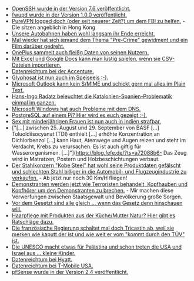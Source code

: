 * [OpenSSH wurde in der Version 7.6 veröffentlicht.](https://www.pro-linux.de/news/1/25218/openssh-76-entfernt-ssh-v1.html)
* [fwupd wurde in der Version 1.0.0 veröffentlicht.](https://blogs.gnome.org/hughsie/2017/10/09/fwupd-hits-1-0-0/)
* [PureVPN logged doch (oder seit neuerer Zeit?) um dem FBI zu helfen.](https://blog.fefe.de/?ts=a72577f2) - Die sitzen angeblich in Hong Kong
* [Unsere Autobahnen haben wohl langsam ihr Ende erreicht.](https://www.svz.de/regionales/mecklenburg-vorpommern/video-fahrbahnstueck-an-gesperrter-a20-weggebrochen-id18032496.html)
* [Mal wieder hat sich jemand dem Thema "Pre-Crime" gewidment und ein Film darüber gedreht.](https://www.golem.de/news/dokumentarfilm-pre-crime-wenn-computer-verbrechen-vorhersagen-1710-130366.html)
* [OnePlus sammelt auch fleißg Daten von seinen Nutzern.](https://www.chrisdcmoore.co.uk/post/oneplus-analytics/)
* [Mit Excel und Google Docs kann man lustig spielen, wenn sie CSV-Dateien importieren.](http://georgemauer.net/2017/10/07/csv-injection.html)
* [Datenreichtum bei der Accenture.](https://www.heise.de/newsticker/meldung/Vertrauliche-Daten-von-Accenture-auf-ungeschuetzten-Webservern-3857459.html)
* [Glyphosat ist nun auch im Speiseeis :-).](https://blog.fefe.de/?ts=a7238836)
* [Microsoft Outlook kann kein S/MIME und schickt gern mal alles im Plain Text.](https://www.sec-consult.com/en/blog/2017/10/fake-crypto-microsoft-outlook-smime-cleartext-disclosure-cve-2017-11776/index.html)
* [Hans-Ingo Radatz beleuchtet die Katalonien-Spanien-Problematik einmal im ganzen.](https://www.peira.org/katalonienkrise-die-staats-nation-ist-das-problem/)
* [Microsoft Windows hat auch Probleme mit dem DNS.](https://www.bishopfox.com/blog/2017/10/a-bug-has-no-name-multiple-heap-buffer-overflows-in-the-windows-dns-client/)
* [PostgreSQL auf einem Pi? Hier wird es euch gezeigt :-).](https://opensource.com/article/17/10/set-postgres-database-your-raspberry-pi)
* [Sex mit minderjährigen Frauen ist nun auch in Indien strafbar.](https://timesofindia.indiatimes.com/india/sex-with-minor-wife-is-to-be-considered-rape-says-supreme-court/articleshow/61032380.cms)
* ["[...] zwischen 25. August und 29. September von BASF [...] Toluoldiisocyanat (TDI) enthielt [...] erhöhte Konzentration an Dichlorbenzol [...] kann Haut, Atemwege und Augen reizen und steht im Verdacht, Krebs zu verursachen. Es ist auch giftig für Wasserorganismen. [...]"](https://blog.fefe.de/?ts=a72088b6- Das Zeug wird in Matratzen, Postern und Holzbeschichtungen verbaut.
* [Der Stahlkonzern "Kobe Steel" hat wohl seine Produktdaten gefälscht und schlechten Stahl billiger in die Automobil- und Flugzeugindustrie zu verkaufen.](https://blog.fefe.de/?ts=a7205871) - Ab jetzt nur noch 30 Km/H fliegen!
* [Demonstranten werden jetzt wie Terroristen behandelt, Kopfhauben und Kopfhörer um den Demonstranten zu brechen.](https://blog.fefe.de/?ts=a721d1b5) - Mir machen diese Verwerfungen zwischen Staatsgewalt und Bevölkerung große Sorgen.
* [Vor dem Gesetzt sind alle gleich ... wenn das Gesetz denn hinschauen will.](https://blog.fefe.de/?ts=a721d6ae)
* [Haarpflege mit Produkten aus der Küche/Mutter Natur? Hier gibt es Ratschläge dazu.](https://www.smarticular.net/haarpflege-natuerlich-rezepte-selbermachen-spuelung-maske-styling/)
* [Die französische Regierung schaltet mal doch Tricastin ab, weil sie merken wie kaputt der ist und wie weit er vom "kommt durch den TÜV" ist.](https://blog.fefe.de/?ts=a71ea6d9)
* [Die UNESCO macht etwas für Palästina und schon treten die USA und Israel aus ... kleine Kinder.](https://blog.fefe.de/?ts=a71ea648)
* [Datenreichtum bei Hyatt.](https://blog.fefe.de/?ts=a71ea648)
* [Datenreichtum bei T-Mobile USA.](https://www.heise.de/security/meldung/Bug-auf-T-Mobile-Website-ermoeglichte-den-Abruf-vertraulicher-Kundendaten-3860676.html)
* [pfSense wurde in der Version 2.4 veröffentlicht.](https://www.pro-linux.de/news/1/25236/firewall-pfsense-24-erschienen.html)
